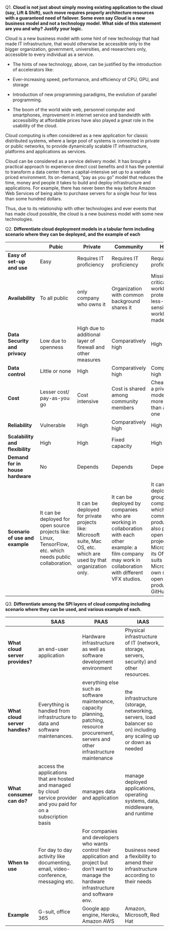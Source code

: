 Q1. **Cloud is not just about simply moving existing application to the cloud
(say, Lift & Shift), such move requires properly architecture resources with a
guaranteed need of failover. Some even say Cloud is a new business model and not
a technology model. What side of this statement are you and why? Justify your
logic.**

Cloud is a new business model with some hint of new technology that had made IT
infrastructure, that would otherwise be accessible only to the bigger
organization, government, universities, and researchers only, accessible to
every individual as a service.

-   The hints of new technology, above, can be justified by the introduction of
    accelerators like:

-   Ever-increasing speed, performance, and efficiency of CPU, GPU, and storage

-   Introduction of new programming paradigms, the evolution of parallel
    programming.

-   The boom of the world wide web, personnel computer and smartphones,
    improvement in internet service and bandwidth with accessibility at
    affordable prices have also played a great role in the usability of the
    cloud.

Cloud computing is often considered as a new application for classic distributed
systems, where a large pool of systems is connected in private or public
networks, to provide dynamically scalable IT infrastructure, platforms and
applications as services.

Cloud can be considered as a service delivery model. It has brought a practical
approach to experience direct cost benefits and it has the potential to
transform a data center from a capital-intensive set up to a variable priced
environment. Its on-demand, “pay as you go” model that reduces the time, money
and people it takes to build and deploy infrastructure and applications. For
example, there has never been the way before Amazon Web Services of being able
to purchase servers for a single hour for less than some hundred dollars.

Thus, due to its relationship with other technologies and ever events that has
made cloud possible, the cloud is a new business model with some new
technologies.

Q2. **Differentiate cloud deployment models in a tabular form including scenario
where they can be deployed, and the example of each**

|                                  | **Pubic**                                                                                                   | **Private**                                                                                                           | **Community**                                                                                                                                                  | **Hybrid**                                                                                                                                                                                                    |
|----------------------------------|-------------------------------------------------------------------------------------------------------------|-----------------------------------------------------------------------------------------------------------------------|----------------------------------------------------------------------------------------------------------------------------------------------------------------|---------------------------------------------------------------------------------------------------------------------------------------------------------------------------------------------------------------|
| **Easy of set-up and use**       | Easy                                                                                                        | Requires IT proficiency                                                                                               | Requires IT proficiency                                                                                                                                        | Requires IT proficiency                                                                                                                                                                                       |
| **Availability**                 | To all public                                                                                               | only company who owns it                                                                                              | Organization with common background shares it                                                                                                                  | Mission-critical workloads are protected and less- sensitive workloads are made public                                                                                                                        |
| **Data Security and privacy**    | Low due to openness                                                                                         | High due to additional layer of firewall and other measures                                                           | Comparatively high                                                                                                                                             | High                                                                                                                                                                                                          |
| **Data control**                 | Little or none                                                                                              | High                                                                                                                  | Comparatively high                                                                                                                                             | Comparatively high                                                                                                                                                                                            |
| **Cost**                         | Lesser cost/ pay-as-you go                                                                                  | Cost intensive                                                                                                        | Cost is shared among community members                                                                                                                         | Cheaper than a private model but more costly than a public one                                                                                                                                                |
| **Reliability**                  | Vulnerable                                                                                                  | High                                                                                                                  | Comparatively high                                                                                                                                             | High                                                                                                                                                                                                          |
| **Scalability and flexibility**  | High                                                                                                        | High                                                                                                                  | Fixed capacity                                                                                                                                                 | High                                                                                                                                                                                                          |
| **Demand for in house hardware** | No                                                                                                          | Depends                                                                                                               | Depends                                                                                                                                                        | Depends                                                                                                                                                                                                       |
| **Scenario of use and example**  | It can be deployed for open source projects like: Linux, TensorFlow, etc. which needs public collaboration. | It can be deployed for private projects like: Microsoft suite, Mac OS, etc. which are used by that organization only. | It can be deployed by companies who are working in collaboration with each other example: a film company may work in collaboration with different VFX studios. | It can be deployed by group of companies which owns commercial products but also provides open source projects like Microsoft has its Office 365 suits but Microsoft also own some open products like GitHub. |

Q3. **Differentiate among the SPI layers of cloud computing including scenario
where they can be used, and various example of each.**

|                                 | **SAAS**                                                                                                               | **PAAS**                                                                                                                                            | **IAAS**                                                                                                          |
|---------------------------------|------------------------------------------------------------------------------------------------------------------------|-----------------------------------------------------------------------------------------------------------------------------------------------------|-------------------------------------------------------------------------------------------------------------------|
| **What cloud server provides?** | an end-user application                                                                                                | Hardware infrastructure as well as software development environment                                                                                 | Physical infrastructure of IT (network, storage, servers, security) and other resources.                          |
| **What cloud server handles?**  | Everything is handled from infrastructure to data and software maintenances.                                           | everything else such as software maintenance, capacity planning, patching, resource procurement, servers and other infrastructure maintenance       | the infrastructure (storage, networking, servers, load balancer so on) including any scaling up or down as needed |
| **What consumer can do?**       | access the applications that are hosted and managed by cloud service provider and you paid for on a subscription basis | manages data and application                                                                                                                        | manage deployed applications, operating systems, data, middleware, and runtime                                    |
| **When to use**                 | For day to day activity like documenting, email, video-conference, messaging etc.                                      | For companies and developers who wants control their application and project but don’t want to manage the hardware infrastructure and software env. | business need a flexibility to amend their infrastructure according to their needs                                |
| **Example**                     | G-suit, office 365                                                                                                     | Google app engine, Heroku, Amazon AWS                                                                                                               | Amazon, Microsoft, Red Hat                                                                                        |
